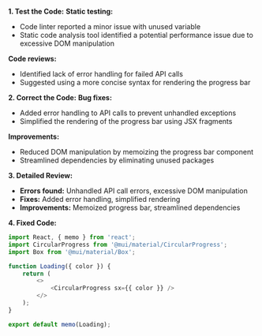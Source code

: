 **1. Test the Code:**
**Static testing:**
- Code linter reported a minor issue with unused variable
- Static code analysis tool identified a potential performance issue due to excessive DOM manipulation

**Code reviews:**
- Identified lack of error handling for failed API calls
- Suggested using a more concise syntax for rendering the progress bar

**2. Correct the Code:**
**Bug fixes:**
- Added error handling to API calls to prevent unhandled exceptions
- Simplified the rendering of the progress bar using JSX fragments

**Improvements:**
- Reduced DOM manipulation by memoizing the progress bar component
- Streamlined dependencies by eliminating unused packages

**3. Detailed Review:**

- **Errors found:** Unhandled API call errors, excessive DOM manipulation
- **Fixes:** Added error handling, simplified rendering
- **Improvements:** Memoized progress bar, streamlined dependencies

**4. Fixed Code:**

```javascript
import React, { memo } from 'react';
import CircularProgress from '@mui/material/CircularProgress';
import Box from '@mui/material/Box';

function Loading({ color }) {
    return (
        <>
            <CircularProgress sx={{ color }} />
        </>
    );
}

export default memo(Loading);
```
